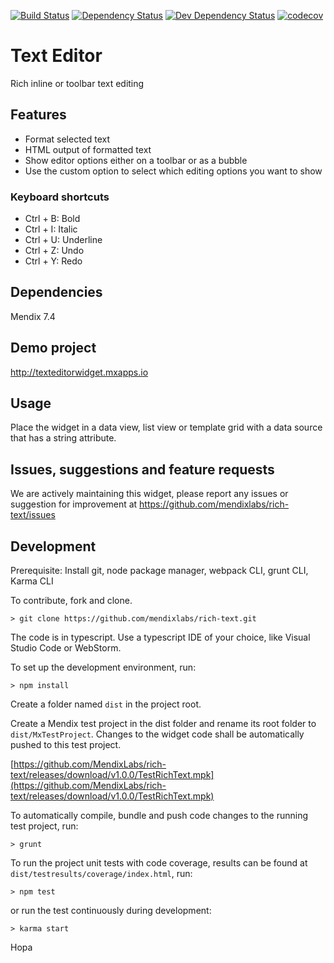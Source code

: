 [![Build Status](https://travis-ci.org/Andries-Smit/text-editor.svg?branch=master)](https://travis-ci.org/Andries-Smit/travis)
[![Dependency Status](https://david-dm.org/Andries-Smit/text-editor.svg)](https://david-dm.org/Andries-Smit/travis)
[![Dev Dependency Status](https://david-dm.org/Andries-Smit/text-editor.svg#info=devDependencies)](https://david-dm.org/Andries-Smit/travis#info=devDependencies)
[![codecov](https://codecov.io/gh/andries-smit/text-editor/branch/master/graph/text-editor.svg)](https://codecov.io/gh/andries-smit/text-editor)

# Text Editor
Rich inline or toolbar text editing

## Features
* Format selected text
* HTML output of formatted text
* Show editor options either on a toolbar or as a bubble
* Use the custom option to select which editing options you want to show

### Keyboard shortcuts
* Ctrl + B: Bold
* Ctrl + I: Italic
* Ctrl + U: Underline
* Ctrl + Z: Undo
* Ctrl + Y: Redo

## Dependencies
Mendix 7.4

## Demo project
http://texteditorwidget.mxapps.io

## Usage
Place the widget in a data view, list view or template grid with a data source that has a string attribute.

## Issues, suggestions and feature requests
We are actively maintaining this widget, please report any issues or suggestion for improvement at https://github.com/mendixlabs/rich-text/issues

## Development
Prerequisite: Install git, node package manager, webpack CLI, grunt CLI, Karma CLI

To contribute, fork and clone.

    > git clone https://github.com/mendixlabs/rich-text.git

The code is in typescript. Use a typescript IDE of your choice, like Visual Studio Code or WebStorm.

To set up the development environment, run:

    > npm install

Create a folder named `dist` in the project root.

Create a Mendix test project in the dist folder and rename its root folder to `dist/MxTestProject`. Changes to the widget code shall be automatically pushed to this test project.

[https://github.com/MendixLabs/rich-text/releases/download/v1.0.0/TestRichText.mpk](https://github.com/MendixLabs/rich-text/releases/download/v1.0.0/TestRichText.mpk)

To automatically compile, bundle and push code changes to the running test project, run:

    > grunt

To run the project unit tests with code coverage, results can be found at `dist/testresults/coverage/index.html`, run:

    > npm test

or run the test continuously during development:

    > karma start

Hopa
